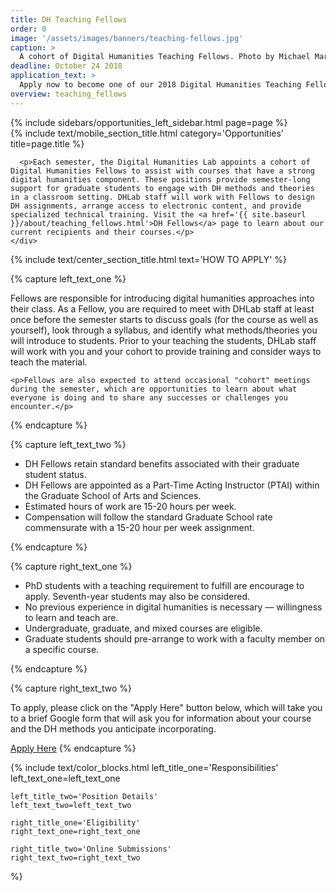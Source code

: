 ```yaml
---
title: DH Teaching Fellows
order: 0
image: '/assets/images/banners/teaching-fellows.jpg'
caption: >
  A cohort of Digital Humanities Teaching Fellows. Photo by Michael Marsland.
deadline: October 24 2018
application_text: >
  Apply now to become one of our 2018 Digital Humanities Teaching Fellows.
overview: teaching_fellows
---
```


<div class='center-column'>
  <div class='two-column-container one-third-width top-text'>
    <div class='left-column'>
      {% include sidebars/opportunities_left_sidebar.html page=page %}
    </div>
    <div class='right-column'>
      {% include text/mobile_section_title.html
        category='Opportunities'
        title=page.title
      %}

      <p>Each semester, the Digital Humanities Lab appoints a cohort of Digital Humanities Fellows to assist with courses that have a strong digital humanities component. These positions provide semester-long support for graduate students to engage with DH methods and theories in a classroom setting. DHLab staff will work with Fellows to design DH assignments, arrange access to electronic content, and provide specialized technical training. Visit the <a href='{{ site.baseurl }}/about/teaching_fellows.html'>DH Fellows</a> page to learn about our current recipients and their courses.</p>
    </div>
  </div>

  {% include text/center_section_title.html
    text='HOW TO APPLY'
  %}

  {% capture left_text_one %}
    <p>Fellows are responsible for introducing digital humanities approaches into their class. As a Fellow, you are required to meet with DHLab staff at least once before the semester starts to discuss goals (for the course as well as yourself), look through a syllabus, and identify what methods/theories you will introduce to students. Prior to your teaching the students, DHLab staff will work with you and your cohort to provide training and consider ways to teach the material.</p> 

    <p>Fellows are also expected to attend occasional "cohort" meetings during the semester, which are opportunities to learn about what everyone is doing and to share any successes or challenges you encounter.</p>
  {% endcapture %}

  {% capture left_text_two %}
    <ul>
      <li>DH Fellows retain standard benefits associated with their graduate student status.
      </li>
      <li>DH Fellows are appointed as a Part-Time Acting Instructor (PTAI) within the Graduate School of Arts and Sciences.
      </li>
      <li>Estimated hours of work are 15-20 hours per week.
      </li>
      <li>Compensation will follow the standard Graduate School rate commensurate with a 15-20 hour per week assignment.
      </li>
    </ul>
  
  {% endcapture %}

  {% capture right_text_one %}
    <ul>
      <li>PhD students with a teaching requirement to fulfill are encourage to apply. Seventh-year students may also be considered.
      </li>
      <li>No previous experience in digital humanities is necessary — willingness to learn and teach are.
      </li>
      <li>Undergraduate, graduate, and mixed courses are eligible.
      </li>
      <li>Graduate students should pre-arrange to work with a faculty member on a specific course.
      </li>
    </ul>
  {% endcapture %}

  {% capture right_text_two %}
    <p>To apply, please click on the "Apply Here" button below, which will take you to a brief Google form that will ask you for information about your course and the DH methods you anticipate incorporating.</p>
    <a href='https://docs.google.com/forms/d/e/1FAIpQLScvKOG9RgwKW5nbzHYHHwG9N_yMeoLpaBH-RNbSB1BH0clenA/viewform?usp=sf_link' target='_blank' class='white-button'>Apply Here</a>
  {% endcapture %}

  {% include text/color_blocks.html
    left_title_one='Responsibilities'
    left_text_one=left_text_one

    left_title_two='Position Details'
    left_text_two=left_text_two

    right_title_one='Eligibility'
    right_text_one=right_text_one

    right_title_two='Online Submissions'
    right_text_two=right_text_two
  %}
</div>